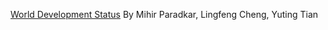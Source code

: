 [World Development Status](https://github.com/mihirparadkar/world-development) By Mihir Paradkar, Lingfeng Cheng, Yuting Tian
